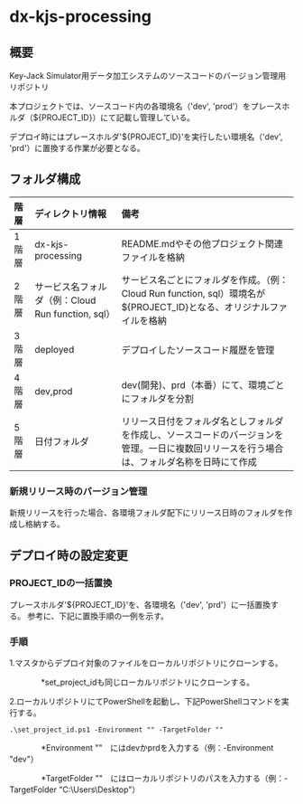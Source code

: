 # dx-kjs-processing

## 概要
Key-Jack Simulator用データ加工システムのソースコードのバージョン管理用リポジトリ

本プロジェクトでは、ソースコード内の各環境名（'dev', 'prod'）をプレースホルダ（${PROJECT_ID}）にて記載し管理している。

デプロイ時にはプレースホルダ'${PROJECT_ID}'を実行したい環境名（'dev', 'prd'）に置換する作業が必要となる。

## フォルダ構成

| 階層 | ディレクトリ情報 | 備考 |
|:-----------|:-----------|:-----------|
| 1階層 | dx-kjs-processing | README.mdやその他プロジェクト関連ファイルを格納 |
| 2階層 | サービス名フォルダ（例：Cloud Run function, sql） | サービス名ごとにフォルダを作成。（例：Cloud Run function, sql）環境名が${PROJECT_ID}となる、オリジナルファイルを格納 |
| 3階層 | deployed | デプロイしたソースコード履歴を管理 |
| 4階層 | dev,prod | dev(開発)、prd（本番）にて、環境ごとにフォルダを分割 |
| 5階層 | 日付フォルダ | リリース日付をフォルダ名としフォルダを作成し、ソースコードのバージョンを管理。一日に複数回リリースを行う場合は、フォルダ名称を日時にて作成 |

### 新規リリース時のバージョン管理

新規リリースを行った場合、各環境フォルダ配下にリリース日時のフォルダを作成し格納する。

## デプロイ時の設定変更

### PROJECT_IDの一括置換

プレースホルダ'${PROJECT_ID}'を、各環境名（'dev', 'prd'）に一括置換する。
参考に、下記に置換手順の一例を示す。

### 手順

1.マスタからデプロイ対象のファイルをローカルリポジトリにクローンする。

　　　　*set_project_idも同じローカルリポジトリにクローンする。


2.ローカルリポジトリにてPowerShellを起動し、下記PowerShellコマンドを実行する。

    .\set_project_id.ps1 -Environment "" -TargetFolder ""
    
　　　　*Environment ""　にはdevかprdを入力する（例：-Environment "dev"）

　　　　*TargetFolder ""　にはローカルリポジトリのパスを入力する（例：-TargetFolder "C:\Users\Desktop"）
